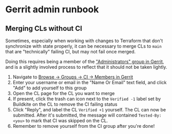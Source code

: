 # Gerrit admin runbook

## Merging CLs without CI

Sometimes, especially when working with changes to Terraform that don't
synchronize with state properly, it can be necessary to merge CLs to `main` that
are "technically" failing CI, but may not fail once merged.

Doing this requires being a member of the ["Administrators" group in
Gerrit][Administrators], and is a slightly involved process to reflect that it
should not be taken lightly.

1. Navigate to [Browse -> Groups -> CI -> Members in Gerrit][CI Members]
2. Enter your username or email in the "Name Or Email" text field, and click
   "Add" to add yourself to this group
3. Open the CL page for the CL you want to merge
4. If present, click the trash can icon next to the `Verified -1` label set by
   Buildkite on the CL to remove the CI failing status
5. Click "Reply", and label the CL `Verified +1` yourself. The CL can now be
   submitted. After it's submitted, the message will contained `Tested-By:
   <you>` to mark that CI was skipped on the CL.
6. Remember to remove yourself from the CI group after you're done!

[administrators]: https://gerrit.readyset.name/admin/groups/66d5d12f6df3f27745e697744d9135c484616974
[ci members]: https://gerrit.readyset.name/admin/groups/cbfca8ef35d08fe33fed2ca3ae791acc3bb23c88,members
